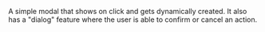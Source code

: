 A simple modal that shows on click and gets dynamically created. It also has a "dialog" feature where the user is able to confirm or cancel an action.

